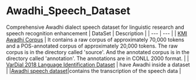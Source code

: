 # Awadhi_Speech_Dataset
Comprehensive Awadhi dialect speech dataset for linguistic research and speech recognition enhancement
| DataSet | Description |
| --- | --- |
| <a href="https://github.com/kmi-linguistics/awadhi" rel="nofollow">KMI Awadhi Corpus</a> |  It contains a raw corpus of approximately 70,000 tokens and a POS-annotated corpus of approximately 20,000 tokens. The raw corpus is in the directory called 'source'. And the annotated corpus is in the directory called 'annotation'. The annotations are in CONLL 2000 format. |
| <a href="https://github.com/kmi-linguistics/vardial2018" rel="nofollow">VarDial 2018 Language Identification Dataset</a> | have Awadhi inside a dataset |
|<a href="https://github.com/unrealtecellp/SpeeD-IA" rel="nofollow">Awadhi speech dataset</a>|contains the transcription of the speech data |
